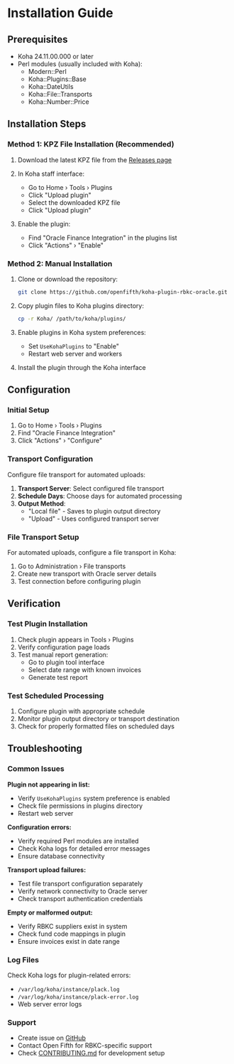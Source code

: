 # Installation Guide

## Prerequisites

- Koha 24.11.00.000 or later
- Perl modules (usually included with Koha):
  - Modern::Perl
  - Koha::Plugins::Base
  - Koha::DateUtils
  - Koha::File::Transports
  - Koha::Number::Price

## Installation Steps

### Method 1: KPZ File Installation (Recommended)

1. Download the latest KPZ file from the [Releases page](https://github.com/openfifth/koha-plugin-rbkc-oracle/releases)

2. In Koha staff interface:

   - Go to Home › Tools › Plugins
   - Click "Upload plugin"
   - Select the downloaded KPZ file
   - Click "Upload plugin"

3. Enable the plugin:
   - Find "Oracle Finance Integration" in the plugins list
   - Click "Actions" › "Enable"

### Method 2: Manual Installation

1. Clone or download the repository:

   ```bash
   git clone https://github.com/openfifth/koha-plugin-rbkc-oracle.git
   ```

2. Copy plugin files to Koha plugins directory:

   ```bash
   cp -r Koha/ /path/to/koha/plugins/
   ```

3. Enable plugins in Koha system preferences:

   - Set `UseKohaPlugins` to "Enable"
   - Restart web server and workers

4. Install the plugin through the Koha interface

## Configuration

### Initial Setup

1. Go to Home › Tools › Plugins
2. Find "Oracle Finance Integration"
3. Click "Actions" › "Configure"

### Transport Configuration

Configure file transport for automated uploads:

1. **Transport Server**: Select configured file transport
2. **Schedule Days**: Choose days for automated processing
3. **Output Method**:
   - "Local file" - Saves to plugin output directory
   - "Upload" - Uses configured transport server

### File Transport Setup

For automated uploads, configure a file transport in Koha:

1. Go to Administration › File transports
2. Create new transport with Oracle server details
3. Test connection before configuring plugin

## Verification

### Test Plugin Installation

1. Check plugin appears in Tools › Plugins
2. Verify configuration page loads
3. Test manual report generation:
   - Go to plugin tool interface
   - Select date range with known invoices
   - Generate test report

### Test Scheduled Processing

1. Configure plugin with appropriate schedule
2. Monitor plugin output directory or transport destination
3. Check for properly formatted files on scheduled days

## Troubleshooting

### Common Issues

**Plugin not appearing in list:**

- Verify `UseKohaPlugins` system preference is enabled
- Check file permissions in plugins directory
- Restart web server

**Configuration errors:**

- Verify required Perl modules are installed
- Check Koha logs for detailed error messages
- Ensure database connectivity

**Transport upload failures:**

- Test file transport configuration separately
- Verify network connectivity to Oracle server
- Check transport authentication credentials

**Empty or malformed output:**

- Verify RBKC suppliers exist in system
- Check fund code mappings in plugin
- Ensure invoices exist in date range

### Log Files

Check Koha logs for plugin-related errors:

- `/var/log/koha/instance/plack.log`
- `/var/log/koha/instance/plack-error.log`
- Web server error logs

### Support

- Create issue on [GitHub](https://github.com/openfifth/koha-plugin-rbkc-oracle/issues)
- Contact Open Fifth for RBKC-specific support
- Check [CONTRIBUTING.md](../CONTRIBUTING.md) for development setup

